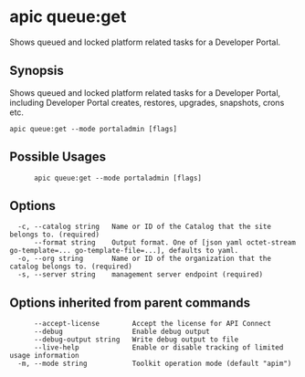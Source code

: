 # apic queue:get

Shows queued and locked platform related tasks for a Developer Portal.

## Synopsis

Shows queued and locked platform related tasks for a Developer Portal, including Developer Portal creates, restores, upgrades, snapshots, crons etc.

```
apic queue:get --mode portaladmin [flags]
```

## Possible Usages

```
      apic queue:get --mode portaladmin [flags]
```

## Options

```
  -c, --catalog string   Name or ID of the Catalog that the site belongs to. (required)
      --format string    Output format. One of [json yaml octet-stream go-template=... go-template-file=...], defaults to yaml.
  -o, --org string       Name or ID of the organization that the catalog belongs to. (required)
  -s, --server string    management server endpoint (required)
```

## Options inherited from parent commands

```
      --accept-license        Accept the license for API Connect
      --debug                 Enable debug output
      --debug-output string   Write debug output to file
      --live-help             Enable or disable tracking of limited usage information
  -m, --mode string           Toolkit operation mode (default "apim")
```
